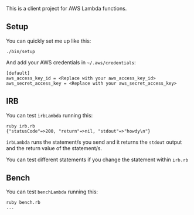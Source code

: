 This is a client project for AWS Lambda functions.

## Setup

You can quickly set me up like this:

    ./bin/setup

And add your AWS credentials in `~/.aws/credentials`:
```
[default]
aws_access_key_id = <Replace with your aws_access_key_id>
aws_secret_access_key = <Replace with your aws_secret_access_key>
```

## IRB

You can test `irbLambda` running this:

    ruby irb.rb
    {"statusCode"=>200, "return"=>nil, "stdout"=>"howdy\n"}

`irbLambda` runs the statement/s you send and it returns the `stdout` output
and the return value of the statement/s.

You can test different statements if you change the statement within `irb.rb`

## Bench

You can test `benchLambda` running this:

    ruby bench.rb
    ...
